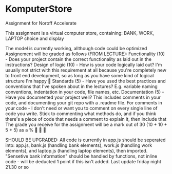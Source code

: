 # KomputerStore
Assignment for Noroff Accelerate

This assignment is a virtual computer store, containing:
BANK, WORK, LAPTOP choice and display

The model is currently working, allthough code could be optimized
Assignement will be graded as follows (FROM LECTURE):
  Functionality (10) - Does your project contain the correct functionality as laid out in the instructions?
   Design of logic (10) - How is your code logically laid out? I'm usually not strict with this requirement at all because you're completely new to front end development, so as long as you have some kind of logical structure I'm happy :slightly_smiling_face:
  Standards (5) - Have you used the best practices and conventions that I've spoken about in the lectures? E.g. variable naming conventions, indentation in your code, file names, etc.
  Documentation (5) - Have you documented your project well? This includes comments in your code, and documenting your git repo with a .readme file. For comments in your code - I don't need or want you to comment on every single line of code you write. Stick to commenting what methods do, and if you think there's a piece of code that needs a comment to explain it, then include that 
The grade you receive for the assignment will be a mark out of 30 (10 + 10 + 5 + 5) as a %  :100: :100: :100:

SHOULD BE UPGRADED:
All code is currently in app.js
should be seperated into:
app.js, bank.js (handling bank elements), work.js (handling work elements), and laptop.js (handling laptop elements),
then imported. "Sensetive bank information" should be handled by functions, not inline code - will be deducted 1 point if this isn't added.
Last update friday night 21.30 or so
